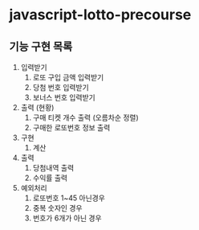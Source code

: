 # javascript-lotto-precourse

## 기능 구현 목록

1. 입력받기
   1. 로또 구입 금액 입력받기
   2. 당첨 번호 입력받기
   3. 보너스 번호 입력받기
2. 출력 (현황)
   1. 구매 티켓 개수 출력 (오름차순 정렬)
   2. 구매한 로또번호 정보 출력
3. 구현
   1. 계산
4. 출력
   1. 당첨내역 출력
   2. 수익률 출력
5. 예외처리
   1. 로또번호 1~45 아닌경우
   2. 중복 숫자인 경우
   3. 번호가 6개가 아닌 경우
